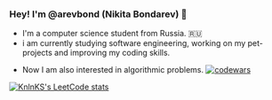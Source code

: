 ### Hey! I'm @arevbond (Nikita Bondarev) 👋
- I'm a computer science student from Russia. 🇷🇺
- i am currently studying software engineering, working on my pet-projects and improving my coding skills.
<!---
#### My technology stack that I practice
##### Back-end and databases
![Python](https://img.shields.io/badge/python-3670A0?style=for-the-badge&logo=python&logoColor=ffdd54)![FastAPI](https://img.shields.io/badge/FastAPI-005571?style=for-the-badge&logo=fastapi)![Django](https://img.shields.io/badge/django-%23092E20.svg?style=for-the-badge&logo=django&logoColor=white)![Postgres](https://img.shields.io/badge/postgres-%23316192.svg?style=for-the-badge&logo=postgresql&logoColor=white)![SQLite](https://img.shields.io/badge/sqlite-%2307405e.svg?style=for-the-badge&logo=sqlite&logoColor=white)

##### Tools
![Docker](https://img.shields.io/badge/docker-%230db7ed.svg?style=for-the-badge&logo=docker&logoColor=white)![Postman](https://img.shields.io/badge/Postman-FF6C37?style=for-the-badge&logo=postman&logoColor=white)![Git](https://img.shields.io/badge/git-%23F05033.svg?style=for-the-badge&logo=git&logoColor=white)![Ubuntu](https://img.shields.io/badge/Ubuntu-E95420?style=for-the-badge&logo=ubuntu&logoColor=white)
-->
- Now I am also interested in algorithmic problems.   [![codewars](https://www.codewars.com/users/blessyo7/badges/micro)](https://www.codewars.com/users/blessyo7) 

[![KnlnKS's LeetCode stats](https://leetcode-stats-six.vercel.app/api?username=arevbond&theme=dark)](https://github.com/KnlnKS/leetcode-stats)
